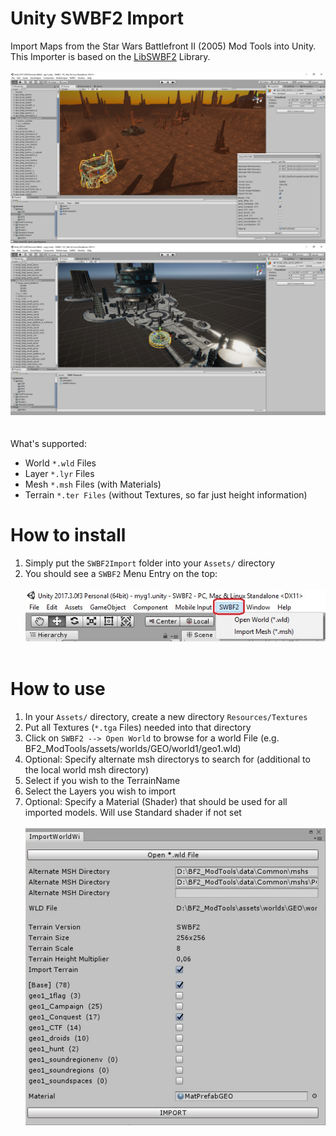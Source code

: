# Unity SWBF2 Import

Import Maps from the Star Wars Battlefront II (2005) Mod Tools into Unity.<br />
This Importer is based on the [LibSWBF2](https://github.com/Ben1138/LibSWBF2) Library.
<br /><br />
![](Screenshots/unity2.jpg)
![](Screenshots/unity3.jpg)
<br /><br /><br />
What's supported:
- World ```*.wld``` Files
- Layer ```*.lyr``` Files
- Mesh ```*.msh``` Files (with Materials)
- Terrain ```*.ter Files``` (without Textures, so far just height information)

# How to install
1. Simply put the ```SWBF2Import``` folder into your ```Assets/``` directory
2. You should see a ```SWBF2``` Menu Entry on the top:
<br /><br />
![](Screenshots/menu.jpg)
<br /><br />

# How to use
1. In your ```Assets/``` directory, create a new directory ```Resources/Textures```
2. Put all Textures (```*.tga``` Files) needed into that directory
3. Click on ```SWBF2 --> Open World``` to browse for a world File (e.g. BF2_ModTools/assets/worlds/GEO/world1/geo1.wld)
4. Optional: Specify alternate msh directorys to search for (additional to the local world msh directory)
5. Select if you wish to the TerrainName
6. Select the Layers you wish to import
7. Optional: Specify a Material (Shader) that should be used for all imported models. Will use Standard shader if not set
<br /><br />
![](Screenshots/importer.jpg)
